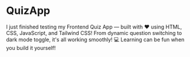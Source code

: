 # QuizApp
I just finished testing my Frontend Quiz App — built with ❤️ using HTML, CSS, JavaScript, and Tailwind CSS! From dynamic question switching to dark mode toggle, it's all working smoothly!  💻 Learning can be fun when you build it yourself!

